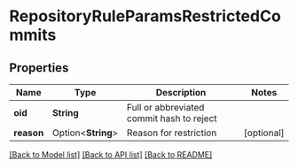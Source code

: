 # RepositoryRuleParamsRestrictedCommits

## Properties

Name | Type | Description | Notes
------------ | ------------- | ------------- | -------------
**oid** | **String** | Full or abbreviated commit hash to reject | 
**reason** | Option<**String**> | Reason for restriction | [optional]

[[Back to Model list]](../README.md#documentation-for-models) [[Back to API list]](../README.md#documentation-for-api-endpoints) [[Back to README]](../README.md)


